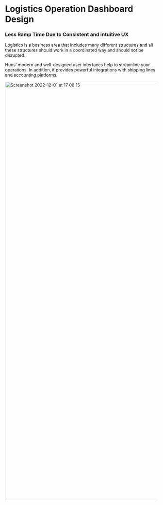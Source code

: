 # Logistics Operation Dashboard Design
### Less Ramp Time Due to Consistent and intuitive UX

Logistics is a business area that includes many different structures and all these structures should work in a coordinated way and should not be disrupted.

Huns’ modern and well-designed user interfaces help to streamline your operations. In addition, it provides powerful integrations with shipping lines and accounting platforms.

<img width="1377" alt="Screenshot 2022-12-01 at 17 08 15" src="https://user-images.githubusercontent.com/95721351/205708154-78e641b8-794a-4fc0-817d-16a9fff77fbf.png">

